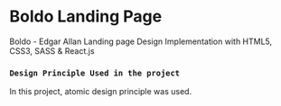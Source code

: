 # Boldo Landing Page

Boldo - Edgar Allan Landing page Design Implementation with HTML5, CSS3, SASS & React.js

### `Design Principle Used in the project` 

In this project, atomic design principle was used.
